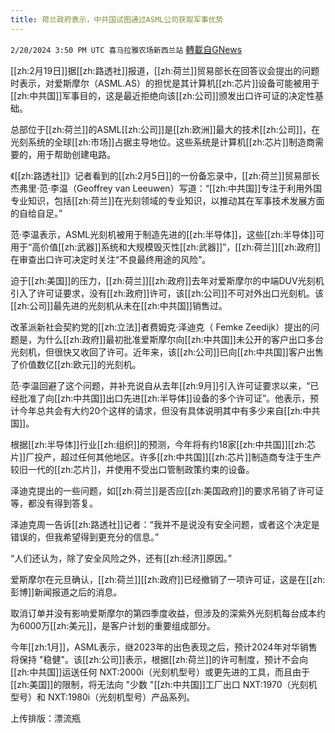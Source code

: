```yaml
---
title: 荷兰政府表示，中共国试图通过ASML公司获取军事优势
---
```

`2/20/2024 3:50 PM UTC 喜马拉雅农场新西兰站` [轉載自GNews](https://gnews.org/articles/2326230)

[[zh:2月19日]]据[[zh:路透社]]报道，[[zh:荷兰]]贸易部长在回答议会提出的问题时表示，对爱斯摩尔（ASML.AS）的担忧是其计算机[[zh:芯片]]设备可能被用于[[zh:中共国]]军事目的，这是最近拒绝向该[[zh:公司]]颁发出口许可证的决定性基础。

总部位于[[zh:荷兰]]的ASML[[zh:公司]]是[[zh:欧洲]]最大的技术[[zh:公司]]，在光刻系统的全球[[zh:市场]]占据主导地位。这些系统是计算机[[zh:芯片]]制造商需要的，用于帮助创建电路。

《[[zh:路透社]]》记者看到的[[zh:2月5日]]的一份备忘录中，[[zh:荷兰]]贸易部长杰弗里·范·李温（Geoffrey van Leeuwen）写道：“[[zh:中共国]]专注于利用外国专业知识，包括[[zh:荷兰]]在光刻领域的专业知识，以推动其在军事技术发展方面的自给自足。”

范·李温表示，ASML光刻机被用于制造先进的[[zh:半导体]]，这些[[zh:半导体]]可用于“高价值[[zh:武器]]系统和大规模毁灭性[[zh:武器]]”，[[zh:荷兰]][[zh:政府]]在审查出口许可决定时关注“不良最终用途的风险”。

迫于[[zh:美国]]的压力，[[zh:荷兰]][[zh:政府]]去年对爱斯摩尔的中端DUV光刻机引入了许可证要求，没有[[zh:政府]]许可，该[[zh:公司]]不可对外出口光刻机。该[[zh:公司]]最先进的光刻机从未在[[zh:中共国]]销售过。

改革派新社会契約党的[[zh:立法]]者费姆克·泽迪克（ Femke Zeedijk）提出的问题是，为什么[[zh:政府]]最初批准爱斯摩尔向[[zh:中共国]]未公开的客户出口多台光刻机，但很快又收回了许可。近年来，该[[zh:公司]]已向[[zh:中共国]]客户出售了价值数亿[[zh:欧元]]的光刻机。

范·李温回避了这个问题，并补充说自从去年[[zh:9月]]引入许可证要求以来，“已经批准了向[[zh:中共国]]出口先进[[zh:半导体]]设备的多个许可证”。他表示，预计今年总共会有大约20个这样的请求，但没有具体说明其中有多少来自[[zh:中共国]]。

根据[[zh:半导体]]行业[[zh:组织]]的预测，今年将有约18家[[zh:中共国]][[zh:芯片]]厂投产，超过任何其他地区。许多[[zh:中共国]][[zh:芯片]]制造商专注于生产较旧一代的[[zh:芯片]]，并使用不受出口管制政策约束的设备。

泽迪克提出的一些问题，如[[zh:荷兰]]是否应[[zh:美国政府]]的要求吊销了许可证等，都没有得到答复。

泽迪克周一告诉[[zh:路透社]]记者：“我并不是说没有安全问题，或者这个决定是错误的，但我希望得到更充分的信息。”

“人们还认为，除了安全风险之外，还有[[zh:经济]]原因。”

爱斯摩尔在元旦确认，[[zh:荷兰]][[zh:政府]]已经撤销了一项许可证，这是在[[zh:彭博]]新闻报道之后的消息。

取消订单并没有影响爱斯摩尔的第四季度收益，但涉及的深紫外光刻机每台成本约为6000万[[zh:美元]]，是客户计划的重要组成部分。

今年[[zh:1月]]，ASML表示，继2023年的出色表现之后，预计2024年对华销售将保持 "稳健"。该[[zh:公司]]表示，根据[[zh:荷兰]]的许可制度，预计不会向[[zh:中共国]]运送任何 NXT:2000i（光刻机型号）或更先进的工具，而且由于[[zh:美国]]的限制，将无法向 "少数 "[[zh:中共国]]工厂出口 NXT:1970（光刻机型号）和 NXT:1980i（光刻机型号）产品系列。

上传排版：漂流瓶
